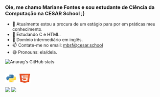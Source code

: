 ### Oie, me chamo Mariane Fontes e sou estudante de Ciência da Computação na CESAR School ;)

- 🔭 Atualmente estou a procura de um estágio para por em práticas meu conhecimento.
- 🌱 Estudando C e HTML.
- 💬 Domínio intermediário em inglês.
- 📫 Contate-me no email: mbsf@cesar.school
- 😄 Pronouns: ela/dela.

![Anurag's GitHub stats](https://github-readme-stats.vercel.app/api?username=marianefontes&count_private=true&theme=vision-friendly-dark)

<div style="display: inline_block"><br>
  <img align="center" alt="Mariane-Python" height="30" width="40" src="https://raw.githubusercontent.com/devicons/devicon/master/icons/python/python-original.svg">
  <img align="center" alt="Mariane-HTML" height="30" width="40" src="https://raw.githubusercontent.com/devicons/devicon/master/icons/html5/html5-original.svg">
</div>
 
<div> 
 
  <a href = "mailto:mbsf@cesar.school"><img src="https://img.shields.io/badge/-Gmail-%23333?style=for-the-badge&logo=gmail&logoColor=white" target="_blank"></a>
  <a href="https://www.linkedin.com/in/marianebsfontes" target="_blank"><img src="https://img.shields.io/badge/-LinkedIn-%230077B5?style=for-the-badge&logo=linkedin&logoColor=white" target="_blank"></a> 
  
</div>

